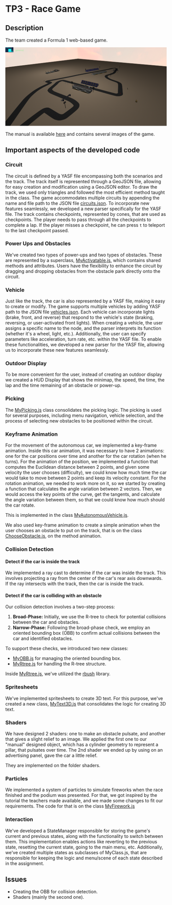 # TP3 - Race Game

## Description

The team created a Formula 1 web-based game.

![Circuit](screenshots/circuit_scene.png)

The manual is available [here](./manual.md) and contains several images of the game.

## Important aspects of the developed code

### Circuit

The circuit is defined by a YASF file encompassing both the scenarios and the track. The track itself is represented
through a GeoJSON file, allowing for easy creation and modification using a GeoJSON editor. To draw the track, we used only triangles and followed the most efficient method taught in the class. The game accommodates
multiple circuits by appending the name and file path to the JSON file [circuits.json](./scene/circuits.json). To
incorporate new features seamlessly, we developed a new parser specifically for the YASF file.
The track contains checkpoints, represented by cones, that are used as checkpoints. The player needs to pass through all the checkpoints to complete a lap. If the player misses a checkpoint, he can press `t` to teleport to the
last checkpoint passed.

### Power Ups and Obstacles

We've created two types of power-ups and two types of obstacles. These are represented by a
superclass, [MyActivatable.js](./circuit/MyActivatable.js), which contains shared methods and attributes. Users have the
flexibility to enhance the circuit by dragging and dropping obstacles from the obstacle park directly onto the circuit.

### Vehicle

Just like the track, the car is also represented by a YASF file, making it easy to create or modify. The game supports
multiple vehicles by adding YASF path to the JSON file [vehicles.json](./scene/vehicles.json). Each vehicle can
incorporate lights (brake, front, and reverse) that respond to the vehicle's state (braking, reversing, or
user-activated front lights). When creating a vehicle, the user assigns a specific name to the node, and the parser
interprets its function (whether it's a wheel, light, etc.). Additionally, the user can specify parameters like
acceleration, turn rate, etc. within the YASF file. To enable these functionalities, we developed a new parser for the
YASF file, allowing us to incorporate these new features seamlessly.

### Outdoor Display

To be more convenient for the user, instead of creating an outdoor display we created a HUD Display that shows the minimap,
the speed, the time, the lap and the time remaining of an obstacle or power-up.

### Picking

The [MyPicking.js](./MyPicking.js) class consolidates the picking logic. The picking is used for several
purposes, including menu navigation, vehicle selection, and the process of selecting new obstacles to be positioned
within the circuit.

### Keyframe Animation

For the movement of the autonomous car, we implemented a key-frame animation. Inside this car animation, it was necessary to have 2 animations: one for the car positions over time and another for the car rotation (when he turns). For the animation of the position, we implemented a function that computes the Euclidean distance between 2 points, and given some velocity the user chooses (difficulty), we could know how much time the car would take to move between 2 points and keep its velocity constant.
For the rotation animation, we needed to work more on it, so we started by creating a function that calculates the angle variation between 2 vectors. Then, we would access the key points of the curve, get the tangents, and calculate the angle variation between them, so that we could know how much should the car rotate.

This is implemented in the class [MyAutonomousVehicle.js](./vehicle/MyAutonomousVehicle.js).

We also used key-frame animation to create a simple animation when the user chooses an obstacle to put on the track, that is on the class [ChooseObstacle.js](./game-state/ChooseObstacle.js), on the method animation.

### Collision Detection

#### Detect if the car is inside the track

We implemented a ray cast to determine if the car was inside the track. This involves projecting a ray from the
center of the car's rear axis downwards. If the ray intersects with the track, then the car is inside the track.

#### Detect if the car is colliding with an obstacle

Our collision detection involves a two-step process:

1. **Broad-Phase:** Initially, we use the R-tree to check for potential collisions between the car and obstacles.
2. **Narrow-Phase:** Following the broad-phase check, we employ an oriented bounding box (OBB) to confirm actual
   collisions between the car and identified obstacles.

To support these checks, we introduced two new classes:

- [MyOBB.js](./collisions/MyOBB.js) for managing the oriented bounding box.
- [MyRtree.js](./collisions/MyRtree.js) for handling the R-tree structure.

Inside [MyRtree.js](./collisions/MyRtree.js), we've utilized the [rbush](https://www.npmjs.com/package/rbus) library.

### Spritesheets

We've implemented spritesheets to create 3D text. For this purpose, we've created a new
class, [MyText3D.js](./MyText3D.js) that consolidates the logic for creating 3D text.

### Shaders

We have designed 2 shaders: one to make an obstacle pulsate, and another that gives a slight relief to an image. We applied the first one to our "manual" designed object, which has a cylinder geometry to represent a pillar, that pulsates over time. The 2nd shader we ended up by using on an advertising panel, gave the car a little relief.

They are implemented on the folder shaders.

### Particles

We implemented a system of particles to simulate fireworks when the race finished and the podium was presented.
For that, we got inspired by the tutorial the teachers made available, and we made some changes to fit our requirements.
The code for that is on the class [MyFirework.js](./MyFirework.js)


### Interaction

We've developed a StateManager responsible for storing the game's current and previous states, along with the
functionality to switch between them. This implementation enables actions like reverting to the previous state,
resetting the current state, going to the main menu, etc. Additionally, we've created multiple states as
subclasses of MyClass.js, that are responsible for keeping the logic and menu/scene of each state described in the
assignment.

## Issues

- Creating the OBB for collision detection.
- Shaders (mainly the second one).


